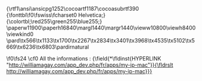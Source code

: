 {\rtf1\ansi\ansicpg1252\cocoartf1187\cocoasubrtf390
{\fonttbl\f0\fswiss\fcharset0 Helvetica;}
{\colortbl;\red255\green255\blue255;}
\paperw11900\paperh16840\margl1440\margr1440\vieww10800\viewh8400\viewkind0
\pard\tx566\tx1133\tx1700\tx2267\tx2834\tx3401\tx3968\tx4535\tx5102\tx5669\tx6236\tx6803\pardirnatural

\f0\fs24 \cf0 All the informations : {\field{\*\fldinst{HYPERLINK "http://williamagay.com/app_dev.php/fr/apps/my-ip-mac"}}{\fldrslt http://williamagay.com/app_dev.php/fr/apps/my-ip-mac}}}